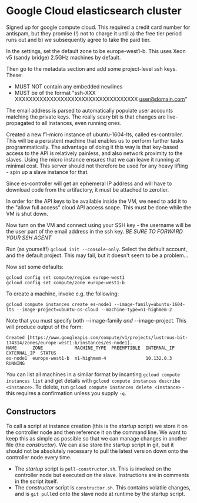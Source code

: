 Google Cloud elasticsearch cluster
===================================

Signed up for google compute cloud. This required a credit card number for antispam, but they promise (!) not to charge it until a) the free tier period runs out and b) we subsequently agree to take the paid tier.

In the settings, set the default zone to be europe-west1-b. This uses Xeon v5 (sandy bridge) 2.5GHz machines by default.

Then go to the metadata section and add some project-level ssh keys. These:

- MUST NOT contain any embedded newlines
- MUST be of the format "ssh-XXX XXXXXXXXXXXXXXXXXXXXXXXXXXXXXXXXXXX user@domain.com"

The email address is parsed to automatically populate user accounts matching the private keys. The really scary bit is that changes are live-propagated to all instances, even running ones.

Created a new f1-micro instance of ubuntu-1604-lts, called es-controller. This will be a persistent machine that enables us to perform further tasks programmatically. The advantage of doing it this way is that key-based access to the API is relatively painless, and also network proximity to the slaves. Using the micro instance ensures that we can leave it running at minimal cost. This server should not therefore be used for any heavy lifting - spin up a slave instance for that.

Since es-controller will get an ephemeral IP address and will have to download code from the artifactory, it must be attached to zerotier.

In order for the API keys to be available inside the VM, we need to add it to the "allow full access" cloud API access scope. This must be done while the VM is shut down.

Now turn on the VM and connect using your SSH key - the username will be the user part of the email address in the ssh key. *BE SURE TO FORWARD YOUR SSH AGENT*

Run (as yourself!) `gcloud init --console-only`. Select the default account, and the default project. This may fail, but it doesn't seem to be a problem...

Now set some defaults:

```
gcloud config set compute/region europe-west1
gcloud config set compute/zone europe-west1-b
```

To create a machine, invoke e.g. the following:

```
gcloud compute instances create es-node1 --image-family=ubuntu-1604-lts --image-project=ubuntu-os-cloud --machine-type=n1-highmem-2
```

Note that you must specify both --image-family *and* --image-project. This will produce output of the form:

```
Created [https://www.googleapis.com/compute/v1/projects/lustrous-bit-174314/zones/europe-west1-b/instances/es-node1].
NAME      ZONE            MACHINE_TYPE  PREEMPTIBLE  INTERNAL_IP  EXTERNAL_IP  STATUS
es-node1  europe-west1-b  n1-highmem-4               10.132.0.3                RUNNING
```

You can list all machines in a similar format by incanting `gcloud compute instances list` and get details with `gcloud compute instances describe <instance>`.
To delete, run `gcloud compute instances delete <instance>` - this requires a confirmation unless you supply `-q`.


Constructors
------------

To call a script at instance creation (this is the *startup* script) we store it on the controller node and then reference it on the command line.
We want to keep this as simple as possible so that we can manage changes in another file (the *constructor*). We can also store the startup script in git, but it should not be
absolutely necessary to pull the latest version down onto the controller node every time.

- The *startup* script is `pull-constructor.sh`. This is invoked on the controller node but executed on the slave. Instructions are in comments in the script itself.
- The *constructor* script is `constructor.sh`. This contains volatile changes, and is `git pull`ed onto the slave node at runtime by the startup script.

